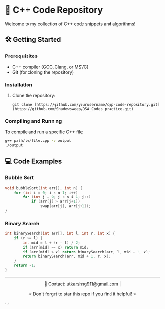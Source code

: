 
# 🚀 C++ Code Repository

Welcome to my collection of C++ code snippets and algorithms!



## 🛠️ Getting Started

### Prerequisites

- C++ compiler (GCC, Clang, or MSVC)
- Git (for cloning the repository)

### Installation

1. Clone the repository:
   ```
   git clone [https://github.com/yourusername/cpp-code-repository.git](https://github.com/Shadowsweep/DSA_Codes_practice.git)
   ```


### Compiling and Running

To compile and run a specific C++ file:

```bash
g++ path/to/file.cpp -o output
./output
```

## 💻 Code Examples

### Bubble Sort

```cpp
void bubbleSort(int arr[], int n) {
    for (int i = 0; i < n-1; i++)
        for (int j = 0; j < n-i-1; j++)
            if (arr[j] > arr[j+1])
                swap(arr[j], arr[j+1]);
}
```

### Binary Search

```cpp
int binarySearch(int arr[], int l, int r, int x) {
    if (r >= l) {
        int mid = l + (r - l) / 2;
        if (arr[mid] == x) return mid;
        if (arr[mid] > x) return binarySearch(arr, l, mid - 1, x);
        return binarySearch(arr, mid + 1, r, x);
    }
    return -1;
}
```


---

<div align="center">

📧 Contact: utkarshhg911@gmail.com | 

⭐ Don't forget to star this repo if you find it helpful! ⭐

</div>
```

